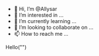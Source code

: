 - 👋 Hi, I’m @Allysar
- 👀 I’m interested in ...
- 🌱 I’m currently learning ...
- 💞️ I’m looking to collaborate on ...
- 📫 How to reach me ...

<!---
Allysar/Allysar is a ✨ special ✨ repository because its `README.md` (this file) appears on your GitHub profile.
You can click the Preview link to take a look at your changes.
--->
Hello("")
